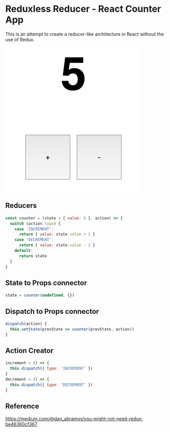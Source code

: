 # Reduxless Reducer - React Counter App

This is an attempt to create a reducer-like architecture in React without the use of Redux.

![](/docs/images/counter.png)

## Reducers
```javascript
const counter = (state = { value: 0 }, action) => {
  switch (action.type) {
    case 'INCREMENT':
      return { value: state.value + 1 }
    case 'DECREMENT':
      return { value: state.value - 1 }
    default:
      return state
  }
}
```

## State to Props connector
```javascript
state = counter(undefined, {})
```

## Dispatch to Props connector
```javascript
dispatch(action) {
  this.setState(prevState => counter(prevState, action))
}
```

## Action Creator
```javascript
increment = () => {
  this.dispatch({ type: 'INCREMENT' })
}
decrement = () => {
  this.dispatch({ type: 'DECREMENT' })
}
```

## Reference
https://medium.com/@dan_abramov/you-might-not-need-redux-be46360cf367